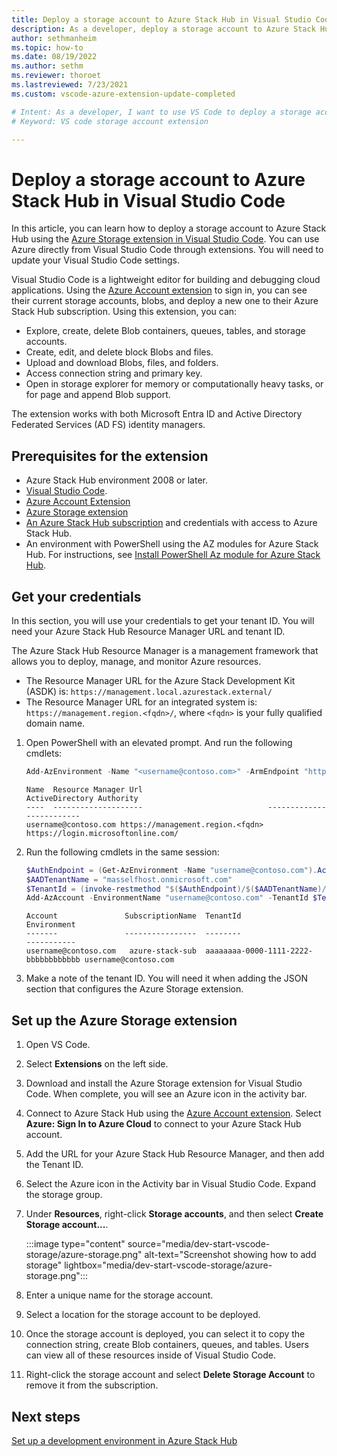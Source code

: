 ```yaml
---
title: Deploy a storage account to Azure Stack Hub in Visual Studio Code
description: As a developer, deploy a storage account to Azure Stack Hub in Visual Studio Code
author: sethmanheim
ms.topic: how-to
ms.date: 08/19/2022
ms.author: sethm
ms.reviewer: thoroet
ms.lastreviewed: 7/23/2021
ms.custom: vscode-azure-extension-update-completed

# Intent: As a developer, I want to use VS Code to deploy a storage account to Azure Stack Hub.
# Keyword: VS code storage account extension

---
```


# Deploy a storage account to Azure Stack Hub in Visual Studio Code

In this article, you can learn how to deploy a storage account to Azure Stack Hub using the [Azure Storage extension in Visual Studio Code](https://marketplace.visualstudio.com/items?itemName=ms-azuretools.vscode-azurestorage). You can use Azure directly from Visual Studio Code through extensions. You will need to update your Visual Studio Code settings.

Visual Studio Code is a lightweight editor for building and debugging cloud applications. Using the [Azure Account extension](azure-stack-dev-start-vscode-azure.md) to sign in, you can see their current storage accounts, blobs, and deploy a new one to their Azure Stack Hub subscription. Using this extension, you can:

- Explore, create, delete Blob containers, queues, tables, and storage accounts.
- Create, edit, and delete block Blobs and files.
- Upload and download Blobs, files, and folders.
- Access connection string and primary key.
- Open in storage explorer for memory or computationally heavy tasks, or for page and append Blob support.

The extension works with both Microsoft Entra ID and Active Directory Federated Services (AD FS) identity managers.

## Prerequisites for the extension

- Azure Stack Hub environment 2008 or later.
- [Visual Studio Code](https://code.visualstudio.com/).
- [Azure Account Extension](https://github.com/Microsoft/vscode-azure-account)
- [Azure Storage extension](https://marketplace.visualstudio.com/items?itemName=ms-azuretools.vscode-azurestorage)
- [An Azure Stack Hub subscription](https://azure.microsoft.com/overview/azure-stack/)
    and credentials with access to Azure Stack Hub.
- An environment with PowerShell using the AZ modules for Azure Stack Hub. For instructions, see [Install PowerShell Az module for Azure Stack Hub](../operator/powershell-install-az-module.md?bc=/azure-stack/breadcrumb/toc.json&toc=/azure-stack/user/toc.json?view=azs-2008&preserve-view=true).

## Get your credentials

In this section, you will use your credentials to get your tenant ID. You will need your Azure Stack Hub Resource Manager URL and tenant ID.

The Azure Stack Hub Resource Manager is a management framework that allows you to deploy, manage, and monitor Azure resources.

- The Resource Manager URL for the Azure Stack Development Kit (ASDK) is: `https://management.local.azurestack.external/` 
- The Resource Manager URL for an integrated system is: `https://management.region.<fqdn>/`, where `<fqdn>` is your fully qualified domain name.

1. Open PowerShell with an elevated prompt. And run the following cmdlets:

   ```powershell
   Add-AzEnvironment -Name "<username@contoso.com>" -ArmEndpoint "https://management.region.<fqdn>"
   ```

   ```Output
   Name  Resource Manager Url                            ActiveDirectory Authority
   ----  --------------------                            -------------------------
   username@contoso.com https://management.region.<fqdn> https://login.microsoftonline.com/
   ```

2. Run the following cmdlets in the same session:

   ```powershell
   $AuthEndpoint = (Get-AzEnvironment -Name "username@contoso.com").ActiveDirectoryAuthority.TrimEnd('/')
   $AADTenantName = "masselfhost.onmicrosoft.com"
   $TenantId = (invoke-restmethod "$($AuthEndpoint)/$($AADTenantName)/.well-known/openid-configuration").issuer.TrimEnd('/').Split('/')[-1]
   Add-AzAccount -EnvironmentName "username@contoso.com" -TenantId $TenantId
   ```

   ```Output
   Account               SubscriptionName  TenantId                             Environment
   -------               ----------------  --------                             -----------
   username@contoso.com   azure-stack-sub  aaaaaaaa-0000-1111-2222-bbbbbbbbbbbb username@contoso.com
   ```

3. Make a note of the tenant ID. You will need it when adding the JSON section that configures the Azure Storage extension.

## Set up the Azure Storage extension

1. Open VS Code.

1. Select **Extensions** on the left side.

1. Download and install the Azure Storage extension for Visual Studio Code. When complete, you will see an Azure icon in the activity bar.

1. Connect to Azure Stack Hub using the [Azure Account extension](azure-stack-dev-start-vscode-azure.md). Select **Azure: Sign In to Azure Cloud** to connect to your Azure Stack Hub account.

1. Add the URL for your Azure Stack Hub Resource Manager, and then add the Tenant ID.

1. Select the Azure icon in the Activity bar in Visual Studio Code. Expand the storage group.

1. Under **Resources**, right-click **Storage accounts**, and then select **Create Storage account...**.

   :::image type="content" source="media/dev-start-vscode-storage/azure-storage.png" alt-text="Screenshot showing how to add storage" lightbox="media/dev-start-vscode-storage/azure-storage.png":::

1. Enter a unique name for the storage account.

1. Select a location for the storage account to be deployed.

1. Once the storage account is deployed, you can select it to copy the connection string, create Blob containers, queues, and tables. Users can view all of these resources inside of Visual Studio Code.

1. Right-click the storage account and select **Delete Storage Account** to remove it from the subscription.

## Next steps

[Set up a development environment in Azure Stack Hub](azure-stack-dev-start.md)
